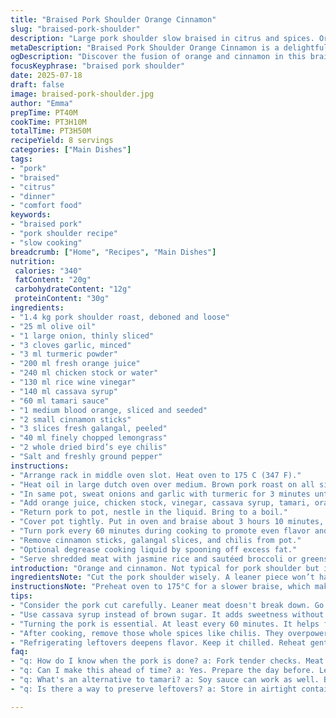 ```yaml
---
title: "Braised Pork Shoulder Orange Cinnamon"
slug: "braised-pork-shoulder"
description: "Large pork shoulder slow braised in citrus and spices. Orange juice and rice vinegar add brightness, balanced by cinnamon and lemongrass. Ginger and dried chilis bring warmth and heat. Cassava sugar replaces brown sugar for a subtler sweetness. Chicken broth or water keeps it moist. Meat falls apart easily after slow cooking. Serve alongside jasmine rice and sautéed greens for full meal."
metaDescription: "Braised Pork Shoulder Orange Cinnamon is a delightful dish that combines citrus, spices, and slow-cooked goodness for a unique flavor."
ogDescription: "Discover the fusion of orange and cinnamon in this braised pork shoulder recipe, delivering a comforting meal with unexpected flavors."
focusKeyphrase: "braised pork shoulder"
date: 2025-07-18
draft: false
image: braised-pork-shoulder.jpg
author: "Emma"
prepTime: PT40M
cookTime: PT3H10M
totalTime: PT3H50M
recipeYield: 8 servings
categories: ["Main Dishes"]
tags:
- "pork"
- "braised"
- "citrus"
- "dinner"
- "comfort food"
keywords:
- "braised pork"
- "pork shoulder recipe"
- "slow cooking"
breadcrumb: ["Home", "Recipes", "Main Dishes"]
nutrition: 
 calories: "340"
 fatContent: "20g"
 carbohydrateContent: "12g"
 proteinContent: "30g"
ingredients:
- "1.4 kg pork shoulder roast, deboned and loose"
- "25 ml olive oil"
- "1 large onion, thinly sliced"
- "3 cloves garlic, minced"
- "3 ml turmeric powder"
- "200 ml fresh orange juice"
- "240 ml chicken stock or water"
- "130 ml rice wine vinegar"
- "140 ml cassava syrup"
- "60 ml tamari sauce"
- "1 medium blood orange, sliced and seeded"
- "2 small cinnamon sticks"
- "3 slices fresh galangal, peeled"
- "40 ml finely chopped lemongrass"
- "2 whole dried bird’s eye chilis"
- "Salt and freshly ground pepper"
instructions:
- "Arrange rack in middle oven slot. Heat oven to 175 C (347 F)."
- "Heat oil in large dutch oven over medium. Brown pork roast on all sides. Season with salt and pepper. Remove pork, set aside."
- "In same pot, sweat onions and garlic with turmeric for 3 minutes until softened but not colored."
- "Add orange juice, chicken stock, vinegar, cassava syrup, tamari, orange slices, cinnamon sticks, galangal, lemongrass, and dried chilis."
- "Return pork to pot, nestle in the liquid. Bring to a boil."
- "Cover pot tightly. Put in oven and braise about 3 hours 10 minutes, until meat is fork tender and nearly falling apart."
- "Turn pork every 60 minutes during cooking to promote even flavor and color."
- "Remove cinnamon sticks, galangal slices, and chilis from pot."
- "Optional degrease cooking liquid by spooning off excess fat."
- "Serve shredded meat with jasmine rice and sautéed broccoli or greens."
introduction: "Orange and cinnamon. Not typical for pork shoulder but it works. Bright citrus juice brightens a fatty cut. Rice vinegar cuts through richness with a subtle tang. Lemongrass and galangal add earthy, citrusy tones—both often overlooked in slow braises. Bird’s eye chilis for a sharp kick of heat. Slow cooking for hours—three hours plus a bit. Magic happens. The meat softens until it pulls apart effortlessly. A thick, syrupy sauce forms from the braising liquid, sticky with citrus sugar and savory tamari. Off-the-beaten path flavors that still feel comforting. Goes well with plain jasmine rice, maybe quick sauteed greens to balance richness. No fuss. Just slow, steady, and intense flavor build-up."
ingredientsNote: "Cut the pork shoulder wisely. A leaner piece won’t have that melt-in-your-mouth effect after braising. Opt for about 1.4 kg to keep portions generous but manageable. Cassava syrup replaces brown sugar for a less caramelly, lighter sweetness—easier to find in specialty stores or online. If unavailable, honey or maple syrup works but changes flavor slightly. Galangal slices swapped in place of ginger for a sharper, more peppery feel. Fresh lemongrass finely chopped releases intense aroma unlike dried powder. Dried bird’s eye chilis provide controlled heat—remove easily after cooking, or substitute with fresh if preferred, just watch spice levels. Tamari adds soy richness but keeps it gluten-free. Rice wine vinegar for a gentle, nuanced acidity instead of plain vinegar."
instructionsNote: "Preheat oven to 175°C for a slower braise, which makes pork tender while retaining moist texture. Browning meat first seals in juices and adds rich flavor. Use a heavy pot that withstands oven heat and holds moisture well. Sweating onions and garlic with turmeric releases mellow aromatics before adding liquids. Bring the braising liquid to boil so flavors start melding early on. Cover tightly for even cooking—foil under lid possible if not tight sealed. Turn pork at least three times during cooking to distribute liquid and promote even seasoning. After removing whole spices, skim off fat if desired to reduce greasiness but some fat keeps sauce luscious. Serve immediately or cool and refrigerate—the flavor deepens overnight. Reheat gently to avoid drying meat. Accompany with neutral sides like jasmine rice or mild sautéed vegetables to absorb and balance the robust sauce."
tips:
- "Consider the pork cut carefully. Leaner meat doesn't break down. Go for 1.4 kg for the best texture. Fat keeps it juicy. Always choose well for best results."
- "Use cassava syrup instead of brown sugar. It adds sweetness without overpowering flavor. Honey or maple works too, but taste changes. They filter sweetness differently."
- "Turning the pork is essential. At least every 60 minutes. It helps flavors mix evenly. Keeps it moist too. Don’t skip this part for ideal results."
- "After cooking, remove those whole spices like chilis. They overpower if left. Skimming fat is optional. Some grease keeps the sauce rich. But too much? Not ideal."
- "Refrigerating leftovers deepens flavor. Keep it chilled. Reheat gently. High heat dries meat. Ensure it stays moist while reheating. Pair with neutral sides."
faq:
- "q: How do I know when the pork is done? a: Fork tender checks. Meat should easily fall apart. If tough, needs more time, turn up heat slightly."
- "q: Can I make this ahead of time? a: Yes. Prepare the day before. Let flavors meld overnight. Reheat thoroughly, avoid drying it out."
- "q: What's an alternative to tamari? a: Soy sauce can work as well. But adds gluten. Adjust flavor according, soy tastes bolder."
- "q: Is there a way to preserve leftovers? a: Store in airtight containers. Freeze if you won’t use within a week. Defrost slowly in fridge."

---
```

